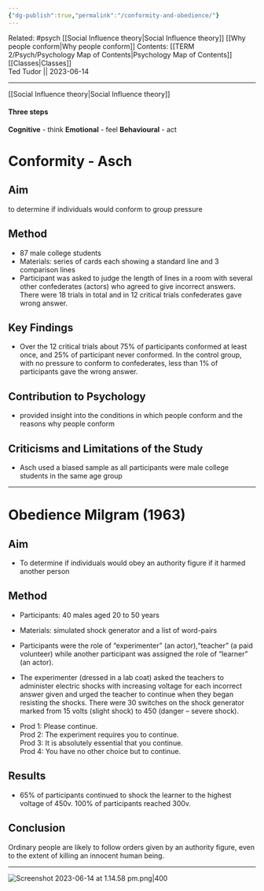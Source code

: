 ```yaml
---
{"dg-publish":true,"permalink":"/conformity-and-obedience/"}
---
```


Related: #psych [[Social Influence theory\|Social Influence theory]]  [[Why people conform\|Why people conform]]
Contents: [[TERM 2/Psych/Psychology Map of Contents\|Psychology Map of Contents]]  
[[Classes\|Classes]]  
Ted Tudor || 2023-06-14
***
[[Social Influence theory\|Social Influence theory]]

#### Three steps
**Cognitive** - think
**Emotional** - feel
**Behavioural** - act

# Conformity - Asch

## Aim

to determine if individuals would conform to group pressure 

## Method

- 87 male college students 
- Materials: series of cards each showing a standard line and 3 comparison lines
- Participant was asked to judge the length of lines in a room with several other confederates (actors) who agreed to give incorrect answers. There were 18 trials in total and in 12 critical trials confederates gave wrong answer.

## Key Findings

- Over the 12 critical trials about 75% of participants conformed at least once, and 25% of participant never conformed. In the control group, with no pressure to conform to confederates, less than 1% of participants gave the wrong answer.

## Contribution to Psychology

- provided insight into the conditions in which people conform and the reasons why people conform

## Criticisms and Limitations of the Study

- Asch used a biased sample as all participants were male college students in the same age group

---

# Obedience Milgram (1963)

## Aim

- To determine if individuals would obey an authority figure if it harmed another person

## Method

- Participants: 40 males aged 20 to 50 years
- Materials: simulated shock generator and a list of word-pairs

- Participants were the role of “experimenter” (an actor),“teacher” (a paid volunteer) while another participant was assigned the role of “learner” (an actor).

- The experimenter (dressed in a lab coat) asked the teachers to administer electric shocks with increasing voltage for each incorrect answer given and urged the teacher to continue when they began resisting the shocks. There were 30 switches on the shock generator marked from 15 volts (slight shock) to 450 (danger – severe shock).
- Prod 1: Please continue.  
    Prod 2: The experiment requires you to continue.  
    Prod 3: It is absolutely essential that you continue.  
    Prod 4: You have no other choice but to continue.

## Results

- 65% of participants continued to shock the learner to the highest voltage of 450v. 100% of participants reached 300v.

## Conclusion

Ordinary people are likely to follow orders given by an authority figure, even to the extent of killing an innocent human being.

---

![Screenshot 2023-06-14 at 1.14.58 pm.png|400](/img/user/Screenshot%202023-06-14%20at%201.14.58%20pm.png)